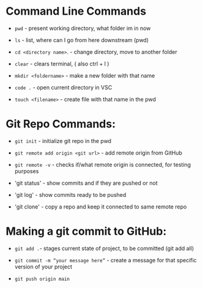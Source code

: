 # Command Line Commands

- ```pwd``` - present working directory, what folder im in now

- ```ls``` - list, where can I go from here downstream (pwd)

- ```cd <directory name>```. - change directory, move to another folder

- ```clear``` - clears terminal, ( also ctrl + l )

- ```mkdir <foldername>``` - make a new folder with that name

- ```code .``` - open current directory in VSC

- ```touch <filename>``` - create file with that name in the pwd

 

# Git Repo Commands:

- ```git init``` - initialize git repo in the pwd

- ```git remote add origin <git url>``` - add remote origin from GitHub

- ```git remote -v```  -  checks if/what remote origin is connected, for testing purposes 

- 'git status' - show commits and if they are pushed or not

- 'git log' - show commits ready to be pushed

- 'git clone' - copy a repo and keep it connected to same remote repo

 

# Making a git commit to GitHub:

- ```git add .```- stages current state of project, to be committed (git add all)

- ```git commit -m “your message here”``` - create a message for that specific version of your project

- ```git push origin main```